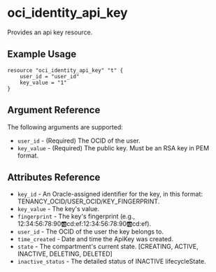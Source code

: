 # oci\_identity\_api\_key

Provides an api key resource.

## Example Usage

```
resource "oci_identity_api_key" "t" {
    user_id = "user_id"
    key_value = "1"
}
```

## Argument Reference

The following arguments are supported:

* `user_id` - (Required) The OCID of the user.
* `key_value` - (Required) The public key. Must be an RSA key in PEM format.

## Attributes Reference
* `key_id` - An Oracle-assigned identifier for the key, in this format: TENANCY_OCID/USER_OCID/KEY_FINGERPRINT.
* `key_value` - The key's value.
* `fingerprint` - The key's fingerprint (e.g., 12:34:56:78:90:ab:cd:ef:12:34:56:78:90:ab:cd:ef).
* `user_id` - The OCID of the user the key belongs to.
* `time_created` - Date and time the ApiKey was created.
* `state` - The compartment's current state. [CREATING, ACTIVE, INACTIVE, DELETING, DELETED]
* `inactive_status` - The detailed status of INACTIVE lifecycleState.
